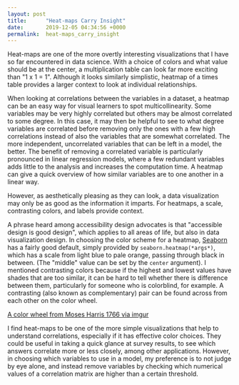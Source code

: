 ```yaml
---
layout: post
title:      "Heat-maps Carry Insight"
date:       2019-12-05 04:34:56 +0000
permalink:  heat-maps_carry_insight
---
```



Heat-maps are one of the more overtly interesting visualizations that I have so far encountered in data science.  With a choice of colors and what value should be at the center, a multiplication table can look far more exciting than "1 x 1 = 1".  Although it looks similarly simplistic, heatmap of a times table provides a larger context to look at individual relationships.

When looking at correlations between the variables in a dataset, a heatmap can be an easy way for visual learners to spot multicollinearity.  Some variables may be very highly correlated but others may be almost correlated to some degree.  In this case, it may then be helpful to see to what degree variables are correlated before removing only the ones with a few high correlations instead of also the variables that are somewhat correlated.  The more independent, uncorrelated variables that can be left in a model, the better.  The benefit of removing a correlated variable is particularly pronounced in linear regression models, where a few redundant variables adds little to the analysis and increases the computation time.  A heatmap can give a quick overview of how similar variables are to one another in a linear way.

However, as aesthetically pleasing as they can look, a data visualization may only be as good as the information it imparts.  For heatmaps, a scale, contrasting colors, and labels provide context.

A phrase heard among accessibility design advocates is that "accessible design is good design", which applies to all areas of life, but also in data visualization design.  In choosing the color scheme for a heatmap, [Seaborn](https://seaborn.pydata.org/generated/seaborn.heatmap.html) has a fairly good default, simply provided by `seaborn.heatmap(*args*)`, which has a scale from light blue to pale orange, passing through black in between.  (The "middle" value can be set by the `center` argument).  I mentioned contrasting colors because if the highest and lowest values have shades that are too similar, it can be hard to tell whether there is difference between them, particularly for someone who is colorblind, for example.  A contrasting (also known as complementary) pair can be found across from each other on the color wheel.

[A color wheel from Moses Harris 1766 via imgur](https://i.imgur.com/Mv7BbPW.jpg)


I find heat-maps to be one of the more simple visualizations that help to understand correlations, especially if it has effective color choices.  They could be useful in taking a quick glance at survey results, to see which answers correlate more or less closely, among other applications.   However, in choosing which variables to use in a model, my preference is to not judge by eye alone, and instead remove variables by checking which numerical values of a correlation matrix are higher than a certain threshold.
